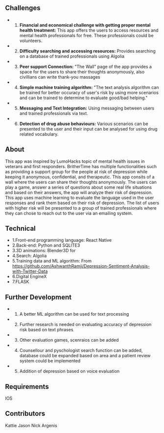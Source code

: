 ## Challenges
* 1. **Financial and economical challenge with getting proper mental health treatment:** This app offers the users to access resources and mental health professionals for free. These professionals could be volunteers. 
* 2. **Difficulty searching and accessing resources:** Provides searching on a database of trained professionals using Algolia 
* 3. **Peer support Connection:** "The Wall" page of the app provides a space for the users to share their thoughts anonymously, also civillians can write thank-you massages  
* 4. **Simple machine training algorithm:** "The text analysis algorithm can be trained for better occuracy of user's risk by using more scenarios and can be trained to determine to evaluate good/bad helping." 
* 5. **Messaging and Text Integration:** Using messaging between users and trained professionals via text. 
* 6. **Detection of drug abuse behaviours:** Various scenarios can be presented to the user and their input can be analysed for using drug related vocabulary. 



## About

This app was inspired by LumoHacks topic of mental health issues in veterans and first responders. 
BritherTime has multiple functionalities such as providing a 
support group for the people at risk of depression while
keeping it anonymous, confidential, and therapeutic. This app consits of a wall where the users can share their 
thoughts anonymously. The users can play a game, answer a series of questions about some real 
life situations and based on their answers, the app will analyze their risk of depression. This app uses 
machine learning to evaluate the language used in the user responses and rank them based on their risk of depression. 
The list of users with higher risk will be presented to a group of trained professionals where they 
can chose to reach out to the user via an emailing system.  


## Technical 
* 1.Front-end programming language: React Native 
* 2.Back-end: Python and SQLITE3
* 3.3D animations: Blender3D for  
* 4.Search: Algolia
* 5.Training data and ML algorithm: From https://github.com/AshwanthRamji/Depression-Sentiment-Analysis-with-Twitter-Data
* 6.Digital EngineX
* 7.FLASK 


## Further Development 
* 1. A better ML algorithm can be used for text processing 
* 2. Further research is needed on evaluating accuracy of depression risk based on text phrases
* 3. Other evaluation games, scenraios can be added 
* 4. Counsellour and pyschologist search function can be added, database could be expanded based on area and a patient review system could be implemented  
* 5. Addition of depression based on voice evaluation 

   

## Requirements 
IOS 





## Contributors
Kattie
Jason
Nick
Argenis









